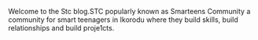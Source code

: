 Welcome to the Stc blog.STC popularly known as
 Smarteens Community a community for smart teenagers in Ikorodu where they build skills,
 build relationships
 and build proje1cts.